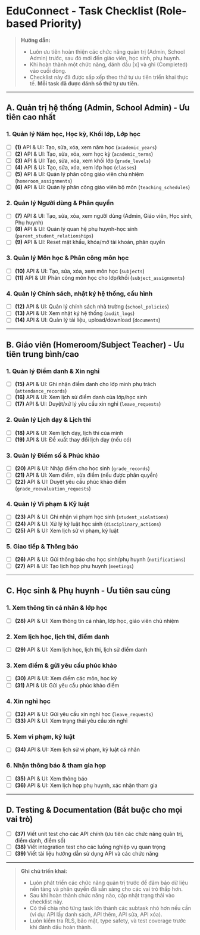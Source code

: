 # EduConnect - Task Checklist (Role-based Priority)

> **Hướng dẫn:**
> - Luôn ưu tiên hoàn thiện các chức năng quản trị (Admin, School Admin) trước, sau đó mới đến giáo viên, học sinh, phụ huynh.
> - Khi hoàn thành một chức năng, đánh dấu [x] và ghi (Completed) vào cuối dòng.
> - Checklist này đã được sắp xếp theo thứ tự ưu tiên triển khai thực tế. **Mỗi task đã được đánh số thứ tự ưu tiên.**

---

## A. Quản trị hệ thống (Admin, School Admin) - Ưu tiên cao nhất

### 1. Quản lý Năm học, Học kỳ, Khối lớp, Lớp học
- [ ] **(1)** API & UI: Tạo, sửa, xóa, xem năm học (`academic_years`)
- [ ] **(2)** API & UI: Tạo, sửa, xóa, xem học kỳ (`academic_terms`)
- [ ] **(3)** API & UI: Tạo, sửa, xóa, xem khối lớp (`grade_levels`)
- [ ] **(4)** API & UI: Tạo, sửa, xóa, xem lớp học (`classes`)
- [ ] **(5)** API & UI: Quản lý phân công giáo viên chủ nhiệm (`homeroom_assignments`)
- [ ] **(6)** API & UI: Quản lý phân công giáo viên bộ môn (`teaching_schedules`)

### 2. Quản lý Người dùng & Phân quyền
- [ ] **(7)** API & UI: Tạo, sửa, xóa, xem người dùng (Admin, Giáo viên, Học sinh, Phụ huynh)
- [ ] **(8)** API & UI: Quản lý quan hệ phụ huynh-học sinh (`parent_student_relationships`)
- [ ] **(9)** API & UI: Reset mật khẩu, khóa/mở tài khoản, phân quyền

### 3. Quản lý Môn học & Phân công môn học
- [ ] **(10)** API & UI: Tạo, sửa, xóa, xem môn học (`subjects`)
- [ ] **(11)** API & UI: Phân công môn học cho lớp/khối (`subject_assignments`)

### 4. Quản lý Chính sách, nhật ký hệ thống, cấu hình
- [ ] **(12)** API & UI: Quản lý chính sách nhà trường (`school_policies`)
- [ ] **(13)** API & UI: Xem nhật ký hệ thống (`audit_logs`)
- [ ] **(14)** API & UI: Quản lý tài liệu, upload/download (`documents`)

---

## B. Giáo viên (Homeroom/Subject Teacher) - Ưu tiên trung bình/cao

### 1. Quản lý Điểm danh & Xin nghỉ
- [ ] **(15)** API & UI: Ghi nhận điểm danh cho lớp mình phụ trách (`attendance_records`)
- [ ] **(16)** API & UI: Xem lịch sử điểm danh của lớp/học sinh
- [ ] **(17)** API & UI: Duyệt/xử lý yêu cầu xin nghỉ (`leave_requests`)

### 2. Quản lý Lịch dạy & Lịch thi
- [ ] **(18)** API & UI: Xem lịch dạy, lịch thi của mình
- [ ] **(19)** API & UI: Đề xuất thay đổi lịch dạy (nếu có)

### 3. Quản lý Điểm số & Phúc khảo
- [ ] **(20)** API & UI: Nhập điểm cho học sinh (`grade_records`)
- [ ] **(21)** API & UI: Xem điểm, sửa điểm (nếu được phân quyền)
- [ ] **(22)** API & UI: Duyệt yêu cầu phúc khảo điểm (`grade_reevaluation_requests`)

### 4. Quản lý Vi phạm & Kỷ luật
- [ ] **(23)** API & UI: Ghi nhận vi phạm học sinh (`student_violations`)
- [ ] **(24)** API & UI: Xử lý kỷ luật học sinh (`disciplinary_actions`)
- [ ] **(25)** API & UI: Xem lịch sử vi phạm, kỷ luật

### 5. Giao tiếp & Thông báo
- [ ] **(26)** API & UI: Gửi thông báo cho học sinh/phụ huynh (`notifications`)
- [ ] **(27)** API & UI: Tạo lịch họp phụ huynh (`meetings`)

---

## C. Học sinh & Phụ huynh - Ưu tiên sau cùng

### 1. Xem thông tin cá nhân & lớp học
- [ ] **(28)** API & UI: Xem thông tin cá nhân, lớp học, giáo viên chủ nhiệm

### 2. Xem lịch học, lịch thi, điểm danh
- [ ] **(29)** API & UI: Xem lịch học, lịch thi, lịch sử điểm danh

### 3. Xem điểm & gửi yêu cầu phúc khảo
- [ ] **(30)** API & UI: Xem điểm các môn, học kỳ
- [ ] **(31)** API & UI: Gửi yêu cầu phúc khảo điểm

### 4. Xin nghỉ học
- [ ] **(32)** API & UI: Gửi yêu cầu xin nghỉ học (`leave_requests`)
- [ ] **(33)** API & UI: Xem trạng thái yêu cầu xin nghỉ

### 5. Xem vi phạm, kỷ luật
- [ ] **(34)** API & UI: Xem lịch sử vi phạm, kỷ luật cá nhân

### 6. Nhận thông báo & tham gia họp
- [ ] **(35)** API & UI: Xem thông báo
- [ ] **(36)** API & UI: Xem lịch họp phụ huynh, xác nhận tham gia

---

## D. Testing & Documentation (Bắt buộc cho mọi vai trò)

- [ ] **(37)** Viết unit test cho các API chính (ưu tiên các chức năng quản trị, điểm danh, điểm số)
- [ ] **(38)** Viết integration test cho các luồng nghiệp vụ quan trọng
- [ ] **(39)** Viết tài liệu hướng dẫn sử dụng API và các chức năng

---

> **Ghi chú triển khai:**
> - Luôn phát triển các chức năng quản trị trước để đảm bảo dữ liệu nền tảng và phân quyền đã sẵn sàng cho các vai trò thấp hơn.
> - Sau khi hoàn thành chức năng nào, cập nhật trạng thái vào checklist này.
> - Có thể chia nhỏ từng task lớn thành các subtask nhỏ hơn nếu cần (ví dụ: API lấy danh sách, API thêm, API sửa, API xóa).
> - Luôn kiểm tra RLS, bảo mật, type safety, và test coverage trước khi đánh dấu hoàn thành. 